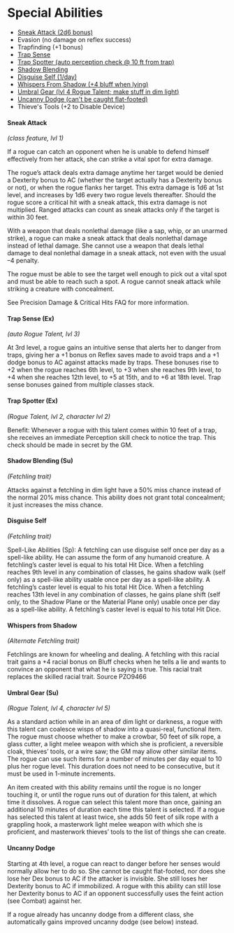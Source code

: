 # Special Abilities

- [Sneak Attack (2d6 bonus)](#sneak-attack)
- Evasion (no damage on reflex success)
- Trapfinding (+1 bonus)
- [Trap Sense](#trap-sense-ex)
- [Trap Spotter (auto perception check @ 10 ft from trap)](#trap-spotter)
- [Shadow Blending](#shadow-blending-su)
- [Disguise Self (1/day)](#disguise-self)
- [Whispers From Shadow (+4 bluff when lying)](#whispers-from-shadow)
- [Umbral Gear (lvl 4 Rogue Talent; make stuff in dim light)](#umbral-gear-su)
- [Uncanny Dodge (can't be caught flat-footed)](#uncanny-dodge)
- Thieve's Tools (+2 to Disable Device)


#### Sneak Attack

*(class feature, lvl 1)*

If a rogue can catch an opponent when he is unable to defend himself effectively from her attack, she can strike a vital spot for extra damage.

The rogue’s attack deals extra damage anytime her target would be denied a Dexterity bonus to AC (whether the target actually has a Dexterity bonus or not), or when the rogue flanks her target. This extra damage is 1d6 at 1st level, and increases by 1d6 every two rogue levels thereafter. Should the rogue score a critical hit with a sneak attack, this extra damage is not multiplied. Ranged attacks can count as sneak attacks only if the target is within 30 feet.

With a weapon that deals nonlethal damage (like a sap, whip, or an unarmed strike), a rogue can make a sneak attack that deals nonlethal damage instead of lethal damage. She cannot use a weapon that deals lethal damage to deal nonlethal damage in a sneak attack, not even with the usual –4 penalty.

The rogue must be able to see the target well enough to pick out a vital spot and must be able to reach such a spot. A rogue cannot sneak attack while striking a creature with concealment.

See Precision Damage & Critical Hits FAQ for more information.


#### Trap Sense (Ex)

*(auto Rogue Talent, lvl 3)*

At 3rd level, a rogue gains an intuitive sense that alerts her to danger from traps, giving her a +1 bonus on Reflex saves made to avoid traps and a +1 dodge bonus to AC against attacks made by traps. These bonuses rise to +2 when the rogue reaches 6th level, to +3 when she reaches 9th level, to +4 when she reaches 12th level, to +5 at 15th, and to +6 at 18th level. Trap sense bonuses gained from multiple classes stack.


#### Trap Spotter (Ex)

*(Rogue Talent, lvl 2, character lvl 2)*

Benefit: Whenever a rogue with this talent comes within 10 feet of a trap, she receives an immediate Perception skill check to notice the trap. This check should be made in secret by the GM.


#### Shadow Blending (Su)

*(Fetchling trait)*

Attacks against a fetchling in dim light have a 50% miss chance instead of the normal 20% miss chance. This ability does not grant total concealment; it just increases the miss chance.


#### Disguise Self

*(Fetchling trait)*

Spell-Like Abilities (Sp): A fetchling can use disguise self once per day as a spell-like ability. He can assume the form of any humanoid creature. A fetchling’s caster level is equal to his total Hit Dice. When a fetchling reaches 9th level in any combination of classes, he gains shadow walk (self only) as a spell-like ability usable once per day as a spell-like ability. A fetchling’s caster level is equal to his total Hit Dice. When a fetchling reaches 13th level in any combination of classes, he gains plane shift (self only, to the Shadow Plane or the Material Plane only) usable once per day as a spell-like ability. A fetchling’s caster level is equal to his total Hit Dice.


#### Whispers from Shadow

*(Alternate Fetchling trait)*

Fetchlings are known for wheeling and dealing. A fetchling with this racial trait gains a +4 racial bonus on Bluff checks when he tells a lie and wants to convince an opponent that what he is saying is true. This racial trait replaces the skilled racial trait. Source PZO9466


#### Umbral Gear (Su)

*(Rogue Talent, lvl 4, character lvl 5)*

As a standard action while in an area of dim light or darkness, a rogue with this talent can coalesce wisps of shadow into a quasi-real, functional item. The rogue must choose whether to make a crowbar, 50 feet of silk rope, a glass cutter, a light melee weapon with which she is proficient, a reversible cloak, thieves’ tools, or a wire saw; the GM may allow other similar items. The rogue can use such items for a number of minutes per day equal to 10 plus her rogue level. This duration does not need to be consecutive, but it must be used in 1-minute increments.

An item created with this ability remains until the rogue is no longer touching it, or until the rogue runs out of duration for this talent, at which time it dissolves. A rogue can select this talent more than once, gaining an additional 10 minutes of duration each time this talent is selected. If a rogue has selected this talent at least twice, she adds 50 feet of silk rope with a grappling hook, a masterwork light melee weapon with which she is proficient, and masterwork thieves’ tools to the list of things she can create.


#### Uncanny Dodge

Starting at 4th level, a rogue can react to danger before her senses would normally allow her to do so. She cannot be caught flat-footed, nor does she lose her Dex bonus to AC if the attacker is invisible. She still loses her Dexterity bonus to AC if immobilized. A rogue with this ability can still lose her Dexterity bonus to AC if an opponent successfully uses the feint action (see Combat) against her.

If a rogue already has uncanny dodge from a different class, she automatically gains improved uncanny dodge (see below) instead.
